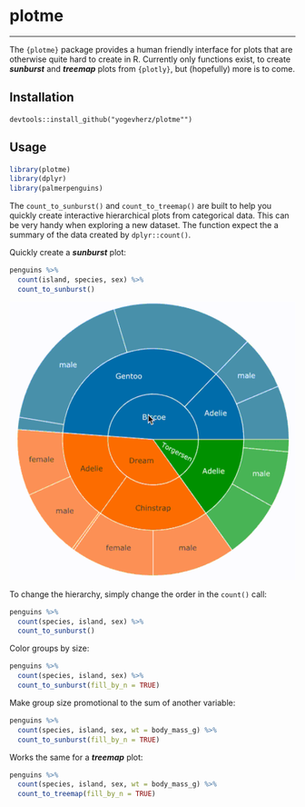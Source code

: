 # plotme

------------------------------------------------------------------------

The `{plotme}` package provides a human friendly interface for plots that are otherwise quite hard to create in R. Currently only functions exist, to create ***sunburst*** and ***treemap*** plots from `{plotly}`, but (hopefully) more is to come.

## Installation

    devtools::install_github("yogevherz/plotme"")

## Usage

``` r
library(plotme)
library(dplyr)
library(palmerpenguins)
```

The `count_to_sunburst()` and `count_to_treemap()` are built to help you quickly create interactive hierarchical plots from categorical data. This can be very handy when exploring a new dataset. The function expect the a summary of the data created by `dplyr::count()`.

Quickly create a ***sunburst*** plot:

``` r
penguins %>% 
  count(island, species, sex) %>% 
  count_to_sunburst()
```

<img src="man/figures/readme.gif" width="510"/>

To change the hierarchy, simply change the order in the `count()` call:

``` r
penguins %>% 
  count(species, island, sex) %>% 
  count_to_sunburst()
```

Color groups by size:

``` r
penguins %>% 
  count(species, island, sex) %>% 
  count_to_sunburst(fill_by_n = TRUE)
```

Make group size promotional to the sum of another variable:

``` r
penguins %>% 
  count(species, island, sex, wt = body_mass_g) %>% 
  count_to_sunburst(fill_by_n = TRUE)
```

Works the same for a ***treemap*** plot:

``` r
penguins %>% 
  count(species, island, sex, wt = body_mass_g) %>% 
  count_to_treemap(fill_by_n = TRUE)
```
